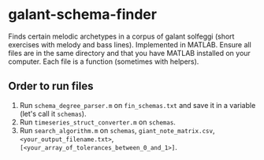 # galant-schema-finder
Finds certain melodic archetypes in a corpus of galant solfeggi (short exercises with melody and bass lines). Implemented in MATLAB. Ensure all files are in the same directory and that you have MATLAB installed on your computer. Each file is a function (sometimes with helpers).

## Order to run files
1. Run `schema_degree_parser.m` on `fin_schemas.txt` and save it in a variable (let's call it `schemas`).
2. Run `timeseries_struct_converter.m` on `schemas`.
3. Run `search_algorithm.m` on `schemas`, `giant_note_matrix.csv`, `<your_output_filename.txt>`, `[<your_array_of_tolerances_between_0_and_1>]`.

